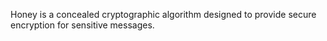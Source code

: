 Honey is a concealed cryptographic algorithm designed to provide secure encryption for sensitive messages.
